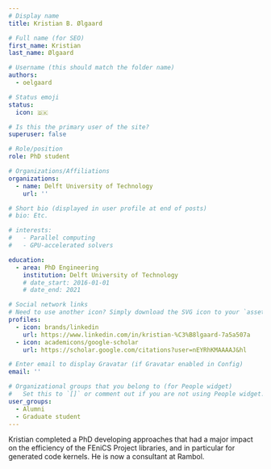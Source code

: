 ```yaml
---
# Display name
title: Kristian B. Ølgaard

# Full name (for SEO)
first_name: Kristian
last_name: Ølgaard

# Username (this should match the folder name)
authors:
  - oelgaard

# Status emoji
status:
  icon: 🇩🇰

# Is this the primary user of the site?
superuser: false

# Role/position
role: PhD student

# Organizations/Affiliations
organizations:
  - name: Delft University of Technology
    url: ''

# Short bio (displayed in user profile at end of posts)
# bio: Etc.

# interests:
#   - Parallel computing
#   - GPU-accelerated solvers

education:
  - area: PhD Engineering
    institution: Delft University of Technology
    # date_start: 2016-01-01
    # date_end: 2021

# Social network links
# Need to use another icon? Simply download the SVG icon to your `assets/media/icons/` folder.
profiles:
  - icon: brands/linkedin
    url: https://www.linkedin.com/in/kristian-%C3%B8lgaard-7a5a507a
  - icon: academicons/google-scholar
    url: https://scholar.google.com/citations?user=nEYRhKMAAAAJ&hl

# Enter email to display Gravatar (if Gravatar enabled in Config)
email: ''

# Organizational groups that you belong to (for People widget)
#   Set this to `[]` or comment out if you are not using People widget.
user_groups:
  - Alumni
  - Graduate student
---
```


Kristian completed a PhD developing approaches that had a major impact
on the efficiency of the FEniCS Project libraries, and in particular for
generated code kernels. He is now a consultant at Rambol.
